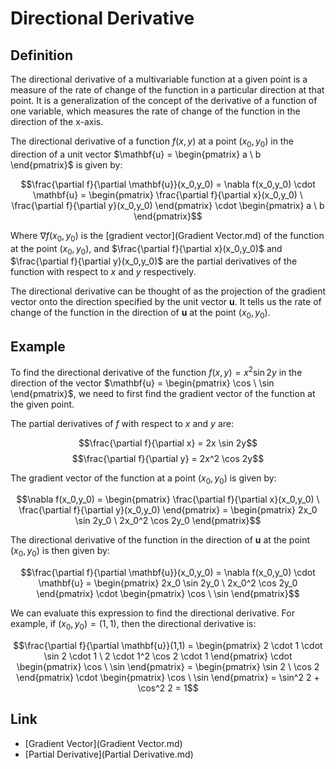 # Directional Derivative

## Definition

The directional derivative of a multivariable function at a given point is a measure of the rate of change of the function in a particular direction at that point. It is a generalization of the concept of the derivative of a function of one variable, which measures the rate of change of the function in the direction of the x-axis.

The directional derivative of a function $f(x,y)$ at a point $(x_0,y_0)$ in the direction of a unit vector $\mathbf{u} = \begin{pmatrix} a \ b \end{pmatrix}$ is given by:

$$\frac{\partial f}{\partial \mathbf{u}}(x_0,y_0) = \nabla f(x_0,y_0) \cdot \mathbf{u} = \begin{pmatrix} \frac{\partial f}{\partial x}(x_0,y_0) \ \frac{\partial f}{\partial y}(x_0,y_0) \end{pmatrix} \cdot \begin{pmatrix} a \ b \end{pmatrix}$$

Where $\nabla f(x_0,y_0)$ is the [gradient vector](Gradient Vector.md) of the function at the point $(x_0,y_0)$, and $\frac{\partial f}{\partial x}(x_0,y_0)$ and $\frac{\partial f}{\partial y}(x_0,y_0)$ are the partial derivatives of the function with respect to $x$ and $y$ respectively.

The directional derivative can be thought of as the projection of the gradient vector onto the direction specified by the unit vector $\mathbf{u}$. It tells us the rate of change of the function in the direction of $\mathbf{u}$ at the point $(x_0,y_0)$.

## Example

To find the directional derivative of the function $f(x,y) = x^2 \sin 2y$ in the direction of the vector $\mathbf{u} = \begin{pmatrix} \cos \ \sin \end{pmatrix}$, we need to first find the gradient vector of the function at the given point.

The partial derivatives of $f$ with respect to $x$ and $y$ are:

$$\frac{\partial f}{\partial x} = 2x \sin 2y$$
$$\frac{\partial f}{\partial y} = 2x^2 \cos 2y$$

The gradient vector of the function at a point $(x_0,y_0)$ is given by:

$$\nabla f(x_0,y_0) = \begin{pmatrix} \frac{\partial f}{\partial x}(x_0,y_0) \ \frac{\partial f}{\partial y}(x_0,y_0) \end{pmatrix} = \begin{pmatrix} 2x_0 \sin 2y_0 \ 2x_0^2 \cos 2y_0 \end{pmatrix}$$

The directional derivative of the function in the direction of $\mathbf{u}$ at the point $(x_0,y_0)$ is then given by:

$$\frac{\partial f}{\partial \mathbf{u}}(x_0,y_0) = \nabla f(x_0,y_0) \cdot \mathbf{u} = \begin{pmatrix} 2x_0 \sin 2y_0 \ 2x_0^2 \cos 2y_0 \end{pmatrix} \cdot \begin{pmatrix} \cos \ \sin \end{pmatrix}$$

We can evaluate this expression to find the directional derivative. For example, if $(x_0,y_0) = (1,1)$, then the directional derivative is:

$$\frac{\partial f}{\partial \mathbf{u}}(1,1) = \begin{pmatrix} 2 \cdot 1 \cdot \sin 2 \cdot 1 \ 2 \cdot 1^2 \cos 2 \cdot 1 \end{pmatrix} \cdot \begin{pmatrix} \cos \ \sin \end{pmatrix} = \begin{pmatrix} \sin 2 \ \cos 2 \end{pmatrix} \cdot \begin{pmatrix} \cos \ \sin \end{pmatrix} = \sin^2 2 + \cos^2 2 = 1$$

## Link
- [Gradient Vector](Gradient Vector.md)
- [Partial Derivative](Partial Derivative.md)

